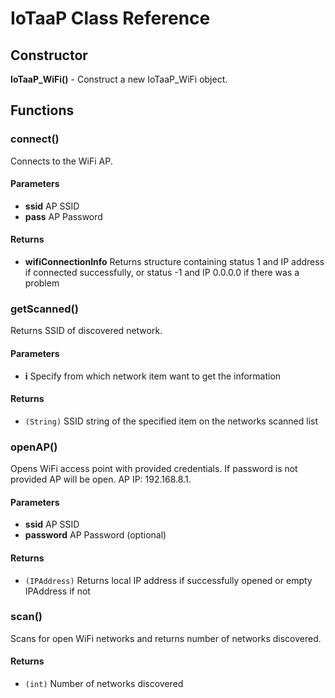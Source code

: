 # IoTaaP Class Reference

## Constructor

**IoTaaP_WiFi()** - Construct a new IoTaaP_WiFi object.

## Functions

### connect()
Connects to the WiFi AP.
#### Parameters
- **ssid**	AP SSID
- **pass**	AP Password

#### Returns
- **wifiConnectionInfo** Returns structure containing status 1 and IP address if connected successfully, or status -1 and IP 0.0.0.0 if there was a problem

### getScanned()
Returns SSID of discovered network.
#### Parameters
- **i**	Specify from which network item want to get the information

#### Returns
- `(String)` SSID string of the specified item on the networks scanned list

### openAP()
Opens WiFi access point with provided credentials. If password is not provided AP will be open. AP IP: 192.168.8.1.
#### Parameters
- **ssid**	AP SSID
- **password**	AP Password (optional)

#### Returns
- `(IPAddress)` Returns local IP address if successfully opened or empty IPAddress if not

### scan()
Scans for open WiFi networks and returns number of networks discovered.

#### Returns
- `(int)` Number of networks discovered